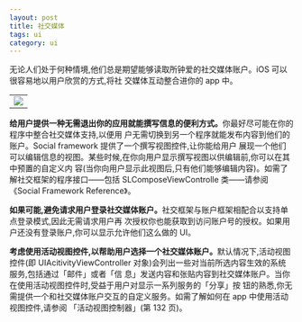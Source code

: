 ```yaml
---
layout: post
title: 社交媒体
tags: ui
category: ui
---
```


无论人们处于何种情境,他们总是期望能够读取所钟爱的社交媒体账户。iOS 可以很容易地以用户欣赏的方式,将社 交媒体互动整合进你的 app 中。

<table align="center">
<tr>
	<td>
	<img src="https://developer.apple.com/library/ios/documentation/userexperience/conceptual/mobilehig/Art/social_media_sharing_2x.png"/>
	</td>
</tr>
</table>

<b>给用户提供一种无需退出你的应用就能撰写信息的便利方式。</b>你最好尽可能在你的程序中整合社交媒体支持,以便用 户无需切换到另一个程序就能发布内容到他们的账户。Social framework 提供了一个撰写视图控件,让你能给用户 展现一个他们可以编辑信息的视图。某些时候,在你向用户显示撰写视图以供编辑前,你可以在其中预置的自定义内 容(当你向用户显示此视图后,只有他们能够编辑内容)。如需了解社交框架的程序接口——包括 SLComposeViewControlle 类——请参阅《Social Framework Reference》。

<b>如果可能,避免请求用户登录社交媒体账户。</b>社交框架与账户框架相配合以支持单点登录模式,因此无需请求用户再 次授权你也能获取到访问账户号的授权。如果用户还没有登录账户,你可以显示允许他们这么做的 UI。

<b>考虑使用活动视图控件,以帮助用户选择一个社交媒体账户。</b>默认情况下,活动视图控件(即 UIAcitivityViewController 对象)会列出一些对当前所选内容生效的系统服务,包括通过「邮件」或者「信 息」发送内容和张贴内容到社交媒体账户。当你在使用活动视图控件时,受益于用户对显示一系列服务的「分享」按 钮的熟悉,你无需提供一个和社交媒体账户交互的自定义服务。如需了解如何在 app 中使用活动视图控件,请参阅 「活动视图控制器」(第 132 页)。